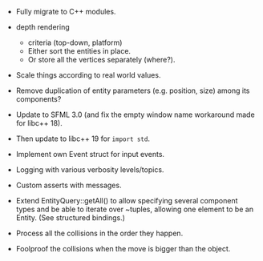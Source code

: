 - Fully migrate to C++ modules.

- depth rendering
	- criteria (top-down, platform)
	- Either sort the entities in place.
	- Or store all the vertices separately (where?).

- Scale things according to real world values.

- Remove duplication of entity parameters (e.g. position, size) among its components?

- Update to SFML 3.0 (and fix the empty window name workaround made for libc++ 18).
- Then update to libc++ 19 for `import std`.

- Implement own Event struct for input events.

- Logging with various verbosity levels/topics.
- Custom asserts with messages.

- Extend EntityQuery::getAll() to allow specifying several component types and be able to iterate over ~tuples, allowing one element to be an Entity. (See structured bindings.)

- Process all the collisions in the order they happen.
- Foolproof the collisions when the move is bigger than the object.
